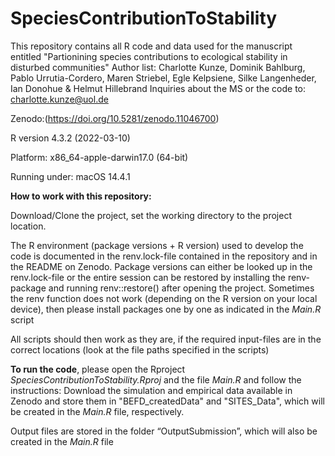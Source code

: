 # SpeciesContributionToStability
This repository contains all R code and data used for the manuscript entitled "Partionining species contributions to ecological stability in disturbed communities" 
Author list: Charlotte Kunze, Dominik Bahlburg, Pablo Urrutia-Cordero, Maren Striebel, Egle Kelpsiene, Silke Langenheder, Ian Donohue & Helmut Hillebrand
      Inquiries about the MS or the code to: charlotte.kunze@uol.de

Zenodo:(https://doi.org/10.5281/zenodo.11046700)

R version 4.3.2 (2022-03-10)

Platform: x86_64-apple-darwin17.0 (64-bit)

Running under: macOS 14.4.1


**How to work with this repository:**

Download/Clone the project, set the working directory to the project location. 

The R environment (package versions + R version) used to develop the code is documented in the renv.lock-file contained in the repository and in the README on Zenodo. Package versions can either be looked up in the renv.lock-file or the entire session can be restored by installing the renv-package and running renv::restore() after opening the project. Sometimes the renv function does not work (depending on the R version on your local device), then please install packages one by one as indicated in the *Main.R* script 

All scripts should then work as they are, if the required input-files are in the correct locations (look at the file paths specified in the scripts)

**To run the code**, please open the Rproject *SpeciesContributionToStability.Rproj* and the file *Main.R* and follow the instructions: Download the simulation and empirical data available in Zenodo and store them in "BEFD_createdData" and "SITES_Data", which will be created in the *Main.R* file, respectively. 

Output files are stored in the folder “OutputSubmission”, which will also be created in the *Main.R* file



